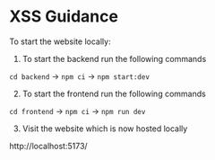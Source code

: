 # XSS Guidance
 
To start the website locally:

1. To start the backend run the following commands

`cd backend` -> `npm ci` -> `npm start:dev`

2. To start the frontend run the following commands

`cd frontend` -> `npm ci` -> `npm run dev`

3. Visit the website which is now hosted locally

http://localhost:5173/
